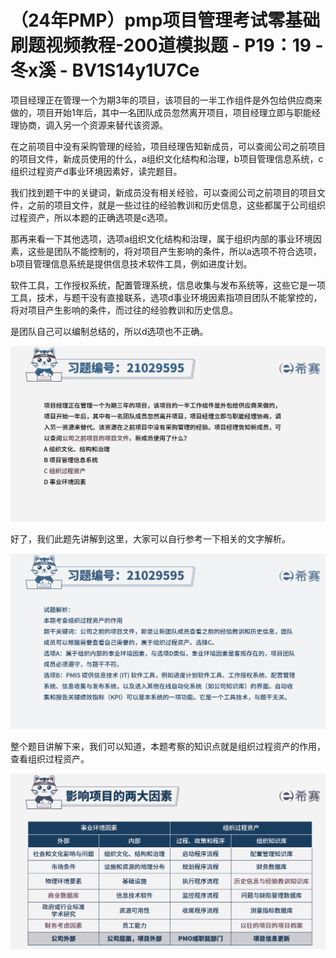 # （24年PMP）pmp项目管理考试零基础刷题视频教程-200道模拟题 - P19：19 - 冬x溪 - BV1S14y1U7Ce

项目经理正在管理一个为期3年的项目，该项目的一半工作组件是外包给供应商来做的，项目开始1年后，其中一名团队成员忽然离开项目，项目经理立即与职能经理协商，调入另一个资源来替代该资源。

在之前项目中没有采购管理的经验，项目经理告知新成员，可以查阅公司之前项目的项目文件，新成员使用的什么，a组织文化结构和治理，b项目管理信息系统，c组织过程资产d事业环境因素好，读完题目。

我们找到题干中的关键词，新成员没有相关经验，可以查阅公司之前项目的项目文件，之前的项目文件，就是一些过往的经验教训和历史信息，这些都属于公司组织过程资产，所以本题的正确选项是c选项。

那再来看一下其他选项，选项a组织文化结构和治理，属于组织内部的事业环境因素，这些是团队不能控制的，将对项目产生影响的条件，所以a选项不符合选项，b项目管理信息系统是提供信息技术软件工具，例如进度计划。

软件工具，工作授权系统，配置管理系统，信息收集与发布系统等，这些它是一项工具，技术，与题干没有直接联系，选项d事业环境因素指项目团队不能掌控的，将对项目产生影响的条件，而过往的经验教训和历史信息。

是团队自己可以编制总结的，所以d选项也不正确。

![](img/de7989e8b9e4e8fabe0c65db12c757c9_1.png)

好了，我们此题先讲解到这里，大家可以自行参考一下相关的文字解析。

![](img/de7989e8b9e4e8fabe0c65db12c757c9_3.png)

整个题目讲解下来，我们可以知道，本题考察的知识点就是组织过程资产的作用，查看组织过程资产。

![](img/de7989e8b9e4e8fabe0c65db12c757c9_5.png)